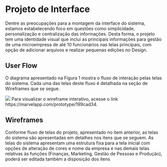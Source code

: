 
# Projeto de Interface

Dentre as preocupações para a montagem da interface do sistema, estamos estabelecendo foco em questões como simplicidade, personalização e centralização das informações. Desta forma, o projeto tem uma identidade visual que inclui as principais informações para gestão de uma microempresa de até 10 funcionários nas telas principais, com opção de adicionar arquivos e realizar pequenas edições no Design.

## User Flow

O diagrama apresentado na Figura 1 mostra o fluxo de interação pelas telas do sistema. Cada uma das telas deste fluxo é detalhada na seção de Wireframes que se segue. 

 <img src="/doc/img/interface.png">
Para visualizar o wireframe interativo, acesse o link https://marvelapp.com/prototype/199cad34.



## Wireframes

Conforme fluxo de telas do projeto, apresentado no item anterior, as telas do sistema são apresentadas em detalhes nos itens que se seguem. As telas do sistema apresentam uma estrutura fixa para a tela inicial com opções de alteração de cores e nome da empresa e nas demais telas relativas às funções (Finanças, Marketing, Gestão de Pessoas e Produção), poderá ser editada também a disposição dos itens



